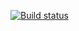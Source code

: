 [![Build status](https://ci.appveyor.com/api/projects/status/3kue8qju24t05544?svg=true)](https://ci.appveyor.com/project/alexkov1980/patterns-1)